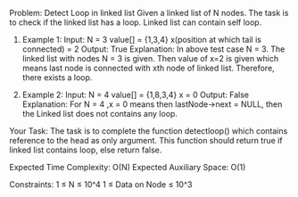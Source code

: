 Problem: Detect Loop in linked list
Given a linked list of N nodes. The task is to check if the linked list has a loop. Linked list can contain self loop.

1. Example 1:
Input:
N = 3
value[] = {1,3,4}
x(position at which tail is connected) = 2
Output: True
Explanation: In above test case N = 3.
The linked list with nodes N = 3 is
given. Then value of x=2 is given which
means last node is connected with xth
node of linked list. Therefore, there
exists a loop.

2. Example 2:
Input:
N = 4
value[] = {1,8,3,4}
x = 0
Output: False
Explanation: For N = 4 ,x = 0 means
then lastNode->next = NULL, then
the Linked list does not contains
any loop.

Your Task:
The task is to complete the function detectloop() which contains reference to the head as only argument.  This function should return true if linked list contains loop, else return false.

Expected Time Complexity: O(N)
Expected Auxiliary Space: O(1)

Constraints:
1 ≤ N ≤ 10^4
1 ≤ Data on Node ≤ 10^3